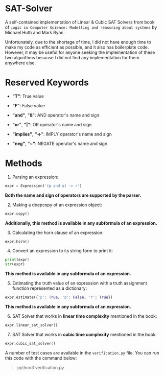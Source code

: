 # SAT-Solver
A self-contained implementation of Linear &amp; Cubic SAT Solvers from book of ``Logic in Computer Science: Modelling and reasoning about systems`` by Michael Huth and Mark Ryan.

Unfortunately, due to the shortage of time, I did not have enough time to make my code as efficient as possible, and it also has boilerplate code. However, it may be useful for anyone seeking the implementation of these two algorithms because I did not find any implementation for them anywhere else.

# Reserved Keywords

- **\"T\"**: True value

- **\"F\"**: False value

- **\"and\"**, **\"&\"**: AND operator's name and sign
  
- **\"or\"**, **\"|\"**: OR operator's name and sign

- **\"implies\"**, **\"->\"**: IMPLY operator's name and sign 

- **\"neg\"**, **\"~\"**: NEGATE operator's name and sign 

# Methods

1. Parsing an expression:
```python
expr = Expression('(p and q) -> r')
```
**Both the name and sign of operators are supported by the parser.**

2. Making a deepcopy of an expression object:
```python
expr.copy()
```
**Additionally, this method is available in any subformula of an expression.**

3. Calculating the horn clause of an expression.
```python
expr.horn()
```

4. Convert an expression to its string form to print it:
```python
print(expr)
str(expr)
```
**This method is available in any subformula of an expression.**

5. Estimating the truth value of an expression with a truth assignment function represented as a dictionary:
```python
expr.estimate({'p': True, 'q': False, 'r': True})
```
**This method is available in any subformula of an expression.**

6. SAT Solver that works in **linear time complexity** mentioned in the book:
```python
expr.linear_sat_solver()
```

7. SAT Solver that works in **cubic time complexity** mentioned in the book:
```python
expr.cubic_sat_solver()
```

A number of test cases are available in the `verification.py` file. You can run this code with the command below:
> python3 verification.py
